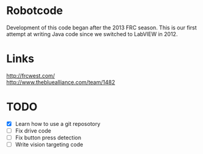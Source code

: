 Robotcode
=========
Development of this code began after the 2013 FRC season. This is our first attempt at writing Java code since we switched to LabVIEW in 2012.

Links
=========
http://frcwest.com/   
http://www.thebluealliance.com/team/1482

TODO
=========
- [X] Learn how to use a git reposotory
- [ ] Fix drive code
- [ ] Fix button press detection
- [ ] Write vision targeting code
